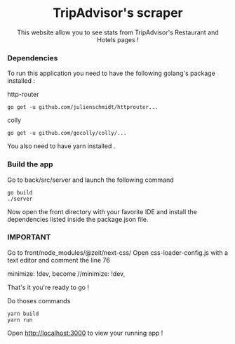 <h1 align="center">TripAdvisor's scraper</h1>

<!-- description -->
<p align="center">
This website allow you to see stats from TripAdvisor's Restaurant and Hotels pages !
</p>




### Dependencies

To run this application you need to have the following golang's package installed :

http-router
```
go get -u github.com/julienschmidt/httprouter...
```
colly
```
go get -u github.com/gocolly/colly/...
```

You also need to have yarn installed .

### Build the app

Go to back/src/server and launch the following command

```
go build
./server
```

Now open the front directory with your favorite IDE and install the dependencies listed inside the package.json file.

### IMPORTANT

Go to front/node_modules/@zeit/next-css/
Open css-loader-config.js with a text editor and comment the line 76 

minimize: !dev, become //minimize: !dev,

That's it you're ready to go !

Do thoses commands
```
yarn build
yarn run

```

Open [http://localhost:3000](http://localhost:3000) to view your running app !

